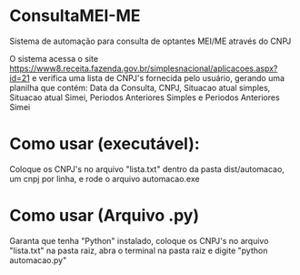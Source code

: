 # ConsultaMEI-ME
Sistema de automação para consulta de optantes MEI/ME através do CNPJ


O sistema acessa o site https://www8.receita.fazenda.gov.br/simplesnacional/aplicacoes.aspx?id=21 e verifica uma lista de CNPJ's fornecida pelo usuário, gerando uma planilha que contém: Data da Consulta, CNPJ, Situacao atual simples, Situacao atual Simei, Periodos Anteriores Simples e Periodos Anteriores Simei

# Como usar (executável):
Coloque os CNPJ's no arquivo "lista.txt" dentro da pasta dist/automacao, um cnpj por linha, e rode o arquivo automacao.exe

# Como usar (Arquivo .py)
Garanta que tenha "Python" instalado, coloque os CNPJ's no arquivo "lista.txt" na pasta raiz, abra o terminal na pasta raiz e digite "python automacao.py"

